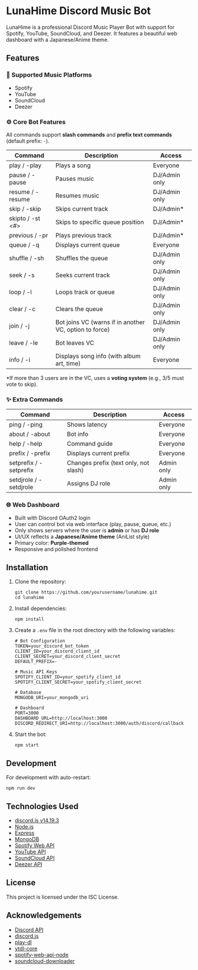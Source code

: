 # LunaHime Discord Music Bot

LunaHime is a professional Discord Music Player Bot with support for Spotify, YouTube, SoundCloud, and Deezer. It features a beautiful web dashboard with a Japanese/Anime theme.

## Features

### 🎵 Supported Music Platforms

* Spotify
* YouTube
* SoundCloud
* Deezer

### ⚙️ Core Bot Features

All commands support **slash commands** and **prefix text commands** (default prefix: `-`).

| Command             | Description                                            | Access        |
| ------------------- | ------------------------------------------------------ | ------------- |
| play / -play <link> | Plays a song                                           | Everyone      |
| pause / -pause      | Pauses music                                           | DJ/Admin only |
| resume / -resume    | Resumes music                                          | DJ/Admin only |
| skip / -skip        | Skips current track                                    | DJ/Admin\*    |
| skipto / -st <#>    | Skips to specific queue position                       | DJ/Admin\*    |
| previous / -pr      | Plays previous track                                   | DJ/Admin\*    |
| queue / -q          | Displays current queue                                 | Everyone      |
| shuffle / -sh       | Shuffles the queue                                     | DJ/Admin only |
| seek / -s <time>    | Seeks current track                                    | DJ/Admin only |
| loop / -l           | Loops track or queue                                   | DJ/Admin only |
| clear / -c          | Clears the queue                                       | DJ/Admin only |
| join / -j           | Bot joins VC (warns if in another VC, option to force) | DJ/Admin only |
| leave / -le         | Bot leaves VC                                          | DJ/Admin only |
| info / -i           | Displays song info (with album art, time)              | Everyone      |

\*If more than 3 users are in the VC, uses a **voting system** (e.g., 3/5 must vote to skip).

### ✨ Extra Commands

| Command                | Description                           | Access     |
| ---------------------- | ------------------------------------- | ---------- |
| ping / -ping           | Shows latency                         | Everyone   |
| about / -about         | Bot info                              | Everyone   |
| help / -help           | Command guide                         | Everyone   |
| prefix / -prefix       | Displays current prefix               | Everyone   |
| setprefix / -setprefix | Changes prefix (text only, not slash) | Admin only |
| setdjrole / -setdjrole | Assigns DJ role                       | Admin only |

### 🌐 Web Dashboard

* Built with Discord OAuth2 login
* User can control bot via web interface (play, pause, queue, etc.)
* Only shows servers where the user is **admin** or has **DJ role**
* UI/UX reflects a **Japanese/Anime theme** (AniList style)
* Primary color: **Purple-themed**
* Responsive and polished frontend

## Installation

1. Clone the repository:
   ```
   git clone https://github.com/yourusername/lunahime.git
   cd lunahime
   ```

2. Install dependencies:
   ```
   npm install
   ```

3. Create a `.env` file in the root directory with the following variables:
   ```
   # Bot Configuration
   TOKEN=your_discord_bot_token
   CLIENT_ID=your_discord_client_id
   CLIENT_SECRET=your_discord_client_secret
   DEFAULT_PREFIX=-

   # Music API Keys
   SPOTIFY_CLIENT_ID=your_spotify_client_id
   SPOTIFY_CLIENT_SECRET=your_spotify_client_secret

   # Database
   MONGODB_URI=your_mongodb_uri

   # Dashboard
   PORT=3000
   DASHBOARD_URL=http://localhost:3000
   DISCORD_REDIRECT_URI=http://localhost:3000/auth/discord/callback
   ```

4. Start the bot:
   ```
   npm start
   ```

## Development

For development with auto-restart:
```
npm run dev
```

## Technologies Used

* [discord.js v14.19.3](https://discord.js.org/docs/packages/discord.js/14.19.3)
* [Node.js](https://nodejs.org/)
* [Express](https://expressjs.com/)
* [MongoDB](https://www.mongodb.com/)
* [Spotify Web API](https://developer.spotify.com/documentation/web-api/)
* [YouTube API](https://developers.google.com/youtube/v3)
* [SoundCloud API](https://developers.soundcloud.com/)
* [Deezer API](https://developers.deezer.com/)

## License

This project is licensed under the ISC License.

## Acknowledgements

* [Discord API](https://discord.com/developers/docs)
* [discord.js](https://discord.js.org/)
* [play-dl](https://github.com/play-dl/play-dl)
* [ytdl-core](https://github.com/fent/node-ytdl-core)
* [spotify-web-api-node](https://github.com/thelinmichael/spotify-web-api-node)
* [soundcloud-downloader](https://github.com/zackradisic/node-soundcloud-downloader)
